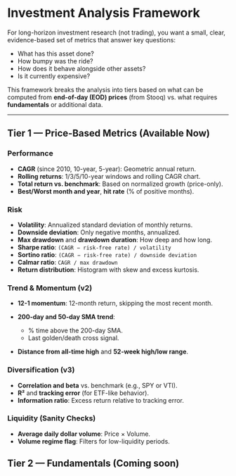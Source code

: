 # Investment Analysis Framework

For long-horizon investment research (not trading), you want a small, clear, evidence-based set of metrics that answer key questions:

* What has this asset done?
* How bumpy was the ride?
* How does it behave alongside other assets?
* Is it currently expensive?

This framework breaks the analysis into tiers based on what can be computed from **end-of-day (EOD) prices** (from Stooq) vs. what requires **fundamentals** or additional data.

---

## Tier 1 — Price-Based Metrics (Available Now)

### Performance

* **CAGR** (since 2010, 10-year, 5-year): Geometric annual return.
* **Rolling returns**: 1/3/5/10-year windows and rolling CAGR chart.
* **Total return vs. benchmark**: Based on normalized growth (price-only).
* **Best/Worst month and year**, **hit rate** (% of positive months).

### Risk

* **Volatility**: Annualized standard deviation of monthly returns.
* **Downside deviation**: Only negative months, annualized.
* **Max drawdown** and **drawdown duration**: How deep and how long.
* **Sharpe ratio**: `(CAGR − risk-free rate) / volatility`
* **Sortino ratio**: `(CAGR − risk-free rate) / downside deviation`
* **Calmar ratio**: `CAGR / max drawdown`
* **Return distribution**: Histogram with skew and excess kurtosis.

### Trend & Momentum (v2)

* **12-1 momentum**: 12-month return, skipping the most recent month.
* **200-day and 50-day SMA trend**:

  * % time above the 200-day SMA.
  * Last golden/death cross signal.
* **Distance from all-time high** and **52-week high/low range**.

### Diversification (v3)

* **Correlation and beta** vs. benchmark (e.g., SPY or VTI).
* **R²** and **tracking error** (for ETF-like behavior).
* **Information ratio**: Excess return relative to tracking error.

### Liquidity (Sanity Checks)

* **Average daily dollar volume**: Price × Volume.
* **Volume regime flag**: Filters for low-liquidity periods.

## Tier 2 — Fundamentals (Coming soon)
